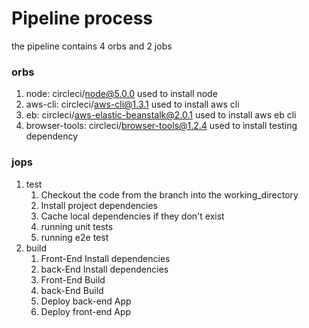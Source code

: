 # Pipeline process

the pipeline contains 4 orbs and 2 jobs

### orbs
1. node: circleci/node@5.0.0
    used to install node 
2. aws-cli: circleci/aws-cli@1.3.1
        used to install aws cli
3. eb: circleci/aws-elastic-beanstalk@2.0.1
        used to install aws eb cli
4. browser-tools: circleci/browser-tools@1.2.4
        used to install testing dependency
### jops
1. test
    1.   Checkout the code from the branch into the working_directory
    2.   Install project dependencies
    3.   Cache local dependencies if they don't exist
    4.   running unit tests
    5.   running e2e test 
1. build
    1.   Front-End Install dependencies
    2.   back-End Install dependencies
    3.   Front-End Build
    4.   back-End Build
    5.   Deploy back-end App
    6.   Deploy front-end App 


